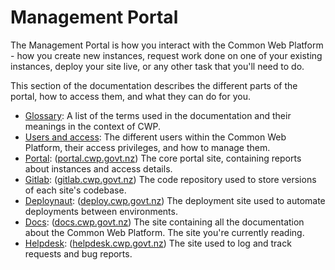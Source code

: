 # Management Portal

The Management Portal is how you interact with the Common Web Platform - how you create new instances, request work
done on one of your existing instances, deploy your site live, or any other task that you'll need to do.

This section of the documentation describes the different parts of the portal, how to access them, and what they can do
for you.

 * [Glossary](glossary): A list of the terms used in the documentation and their meanings in the context of CWP.
 * [Users and access](users): The different users within the Common Web Platform, their access privileges, and how to
manage them.
 * [Portal](portal): ([portal.cwp.govt.nz](http://portal.cwp.govt.nz)) The core portal site, containing reports about
instances and access details.
 * [Gitlab](gitlab): ([gitlab.cwp.govt.nz](http://gitlab.cwp.govt.nz)) The code repository used to store versions of
each site's codebase.
 * [Deploynaut](deploynaut): ([deploy.cwp.govt.nz](http://deploy.cwp.govt.nz)) The deployment site used to automate
deployments between environments.
 * [Docs](docs): ([docs.cwp.govt.nz](http://docs.cwp.govt.nz)) The site containing all the documentation about the
Common Web Platform. The site you're currently reading.
 * [Helpdesk](helpdesk): ([helpdesk.cwp.govt.nz](http://helpdesk.cwp.govt.nz)) The site used to log and track requests
and bug reports.